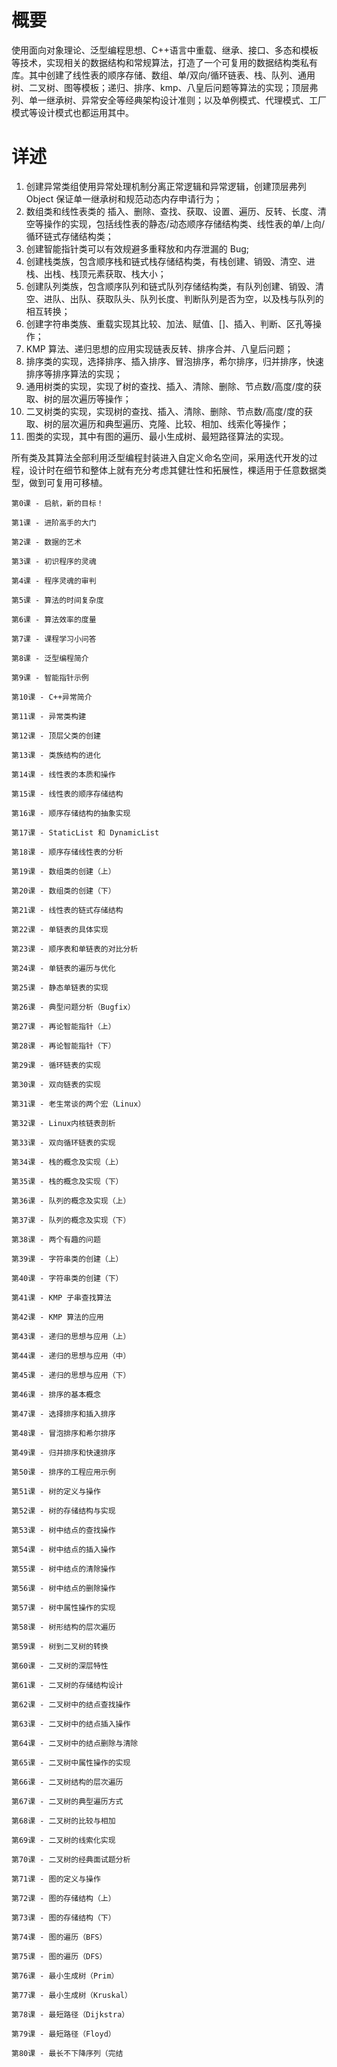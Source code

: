 # 概要
使用面向对象理论、泛型编程思想、C++语言中重载、继承、接口、多态和模板等技术，实现相关的数据结构和常规算法，打造了一个可复用的数据结构类私有库。其中创建了线性表的顺序存储、数组、单/双向/循环链表、栈、队列、通用树、二叉树、图等模板；递归、排序、kmp、八皇后问题等算法的实现；顶层弗列、单一继承树、异常安全等经典架构设计准则；以及单例模式、代理模式、工厂模式等设计模式也都运用其中。

# 详述
1. 创建异常类组使用异常处理机制分离正常逻辑和异常逻辑，创建顶层弗列 Object 保证单一继承树和规范动态内存申请行为；
2. 数组类和线性表类的 插入、删除、查找、获取、设置、遍历、反转、长度、清空等操作的实现，包括线性表的静态/动态顺序存储结构类、线性表的单/上向/循环链式存储结构类；
3. 创建智能指针类可以有效规避多重释放和内存泄漏的 Bug;
4. 创建栈类族，包含顺序栈和链式栈存储结构类，有栈创建、销毁、清空、进栈、出栈、栈顶元素获取、栈大小；
5. 创建队列类族，包含顺序队列和链式队列存储结构类，有队列创建、销毁、清空、进队、出队、获取队头、队列长度、判断队列是否为空，以及栈与队列的相互转换；
6. 创建字符串类族、重载实现其比较、加法、赋值、[]、插入、判断、区孔等操作；
7. KMP 算法、递归思想的应用实现链表反转、排序合并、八皇后问题；
8. 排序类的实现，选择排序、插入排序、冒泡排序，希尔排序，归并排序，快速排序等排序算法的实现；
9. 通用树类的实现，实现了树的查找、插入、清除、删除、节点数/高度/度的获取、树的层次遍历等操作；
10. 二叉树类的实现，实现树的查找、插入、清除、删除、节点数/高度/度的获取、树的层次遍历和典型遍历、克隆、比较、相加、线索化等操作；
11. 图类的实现，其中有图的遍历、最小生成树、最短路径算法的实现。

所有类及其算法全部利用泛型编程封装进入自定义命名空间，采用迭代开发的过程，设计时在细节和整体上就有充分考虑其健壮性和拓展性，棵适用于任意数据类型，做到可复用可移植。

```
第0课 - 启航，新的目标！

第1课 - 进阶高手的大门

第2课 - 数据的艺术

第3课 - 初识程序的灵魂

第4课 - 程序灵魂的审判

第5课 - 算法的时间复杂度

第6课 - 算法效率的度量

第7课 - 课程学习小问答

第8课 - 泛型编程简介

第9课 - 智能指针示例

第10课 - C++异常简介

第11课 - 异常类构建

第12课 - 顶层父类的创建

第13课 - 类族结构的进化

第14课 - 线性表的本质和操作

第15课 - 线性表的顺序存储结构

第16课 - 顺序存储结构的抽象实现

第17课 - StaticList 和 DynamicList

第18课 - 顺序存储线性表的分析

第19课 - 数组类的创建（上）

第20课 - 数组类的创建（下）

第21课 - 线性表的链式存储结构

第22课 - 单链表的具体实现

第23课 - 顺序表和单链表的对比分析

第24课 - 单链表的遍历与优化

第25课 - 静态单链表的实现

第26课 - 典型问题分析（Bugfix）

第27课 - 再论智能指针（上）

第28课 - 再论智能指针（下）

第29课 - 循环链表的实现

第30课 - 双向链表的实现

第31课 - 老生常谈的两个宏（Linux）

第32课 - Linux内核链表剖析

第33课 - 双向循环链表的实现

第34课 - 栈的概念及实现（上）

第35课 - 栈的概念及实现（下）

第36课 - 队列的概念及实现（上）

第37课 - 队列的概念及实现（下）

第38课 - 两个有趣的问题

第39课 - 字符串类的创建（上）

第40课 - 字符串类的创建（下）

第41课 - KMP 子串查找算法

第42课 - KMP 算法的应用

第43课 - 递归的思想与应用（上）

第44课 - 递归的思想与应用（中）

第45课 - 递归的思想与应用（下）

第46课 - 排序的基本概念

第47课 - 选择排序和插入排序

第48课 - 冒泡排序和希尔排序

第49课 - 归并排序和快速排序

第50课 - 排序的工程应用示例

第51课 - 树的定义与操作

第52课 - 树的存储结构与实现

第53课 - 树中结点的查找操作

第54课 - 树中结点的插入操作

第55课 - 树中结点的清除操作

第56课 - 树中结点的删除操作

第57课 - 树中属性操作的实现

第58课 - 树形结构的层次遍历

第59课 - 树到二叉树的转换

第60课 - 二叉树的深层特性

第61课 - 二叉树的存储结构设计

第62课 - 二叉树中的结点查找操作

第63课 - 二叉树中的结点插入操作

第64课 - 二叉树中的结点删除与清除

第65课 - 二叉树中属性操作的实现

第66课 - 二叉树结构的层次遍历

第67课 - 二叉树的典型遍历方式

第68课 - 二叉树的比较与相加

第69课 - 二叉树的线索化实现

第70课 - 二叉树的经典面试题分析

第71课 - 图的定义与操作

第72课 - 图的存储结构（上）

第73课 - 图的存储结构（下）

第74课 - 图的遍历（BFS）

第75课 - 图的遍历（DFS）

第76课 - 最小生成树（Prim）

第77课 - 最小生成树（Kruskal）

第78课 - 最短路径（Dijkstra）

第79课 - 最短路径（Floyd）

第80课 - 最长不下降序列（完结
```
